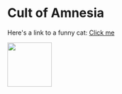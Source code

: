 <div>
<h1> <strong>Cult of Amnesia </strong> </h1>
</div>

<p> Here's a link to a funny cat:
<a href="https://www.youtube.com/shorts/NsMKvVdEPkw">Click me</a>
</p>

<img width="100" height="100" src="https://easyhtmlcss.com/assets/html_logo.png">
